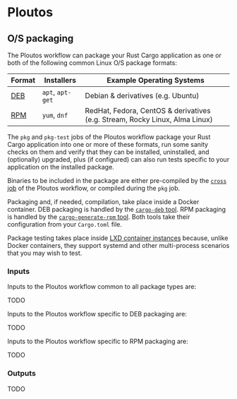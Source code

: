 # Ploutos

## O/S packaging

The Ploutos workflow can package your Rust Cargo application as one or both of the following common Linux O/S package formats:

| Format | Installers | Example Operating Systems |
|---|---|---|
| [DEB](https://en.wikipedia.org/wiki/Deb_(file_format)) | `apt`, `apt-get` | Debian & derivatives (e.g. Ubuntu) |
| [RPM](https://en.wikipedia.org/wiki/Rpm_(file_format)) | `yum`, `dnf` | RedHat, Fedora, CentOS & derivatives (e.g. Stream, Rocky Linux, Alma Linux) |

The `pkg` and `pkg-test` jobs of the Ploutos workflow package your Rust Cargo application into one or more of these formats, run some sanity checks on them and verify that they can be installed, uninstalled, and (optionally) upgraded, plus (if configured) can also run tests specific to your application on the installed package.

Binaries to be included in the package are either pre-compiled by the [`cross` job](./cross_compiling.md) of the Ploutos workflow, or compiled during the `pkg` job.

Packaging and, if needed, compilation, take place inside a Docker container. DEB packaging is handled by the [`cargo-deb` tool](https://crates.io/crates/cargo-deb). RPM packaging is handled by the [`cargo-generate-rpm` tool](https://github.com/cat-in-136/cargo-generate-rpm). Both tools take their configuration from your `Cargo.toml` file.

Package testing takes place inside [LXD container instances](https://linuxcontainers.org/lxd/docs/master/explanation/instances/) because, unlike Docker containers, they support systemd and other multi-process scenarios that you may wish to test.

### Inputs

Inputs to the Ploutos workflow common to all package types are:

TODO

Inputs to the Ploutos workflow specific to DEB packaging are:

TODO

Inputs to the Ploutos workflow specific to RPM packaging are:

TODO

### Outputs

TODO

